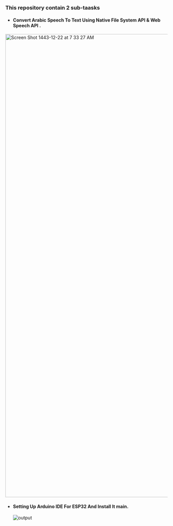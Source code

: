 ### This repository contain 2 sub-taasks 
- #### Convert  Arabic Speech To Text  Using Native File System API & Web Speech API .
 <img width="1440" alt="Screen Shot 1443-12-22 at 7 33 27 AM" src="https://user-images.githubusercontent.com/74800962/180130509-c834f983-f34b-4da2-929d-7d712fe67b0f.png">
 
- #### Setting Up Arduino IDE For ESP32 And Install It main.


   ![output](https://user-images.githubusercontent.com/74800962/180094250-151bd872-2c18-42b4-9069-f326107a4c10.gif)

